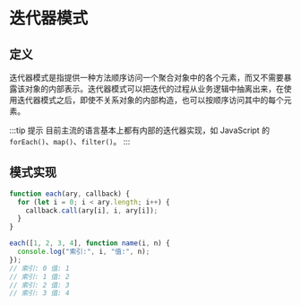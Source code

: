 # 迭代器模式

## 定义

迭代器模式是指提供一种方法顺序访问一个聚合对象中的各个元素，而又不需要暴露该对象的内部表示。迭代器模式可以把迭代的过程从业务逻辑中抽离出来，在使用迭代器模式之后，即使不关系对象的内部构造，也可以按顺序访问其中的每个元素。

:::tip 提示
目前主流的语言基本上都有内部的迭代器实现，如 JavaScript 的`forEach()`、`map()`、`filter()`。
:::

## 模式实现

```js
function each(ary, callback) {
  for (let i = 0; i < ary.length; i++) {
    callback.call(ary[i], i, ary[i]);
  }
}

each([1, 2, 3, 4], function name(i, n) {
  console.log("索引:", i, "值:", n);
});
// 索引: 0 值: 1
// 索引: 1 值: 2
// 索引: 2 值: 3
// 索引: 3 值: 4
```
